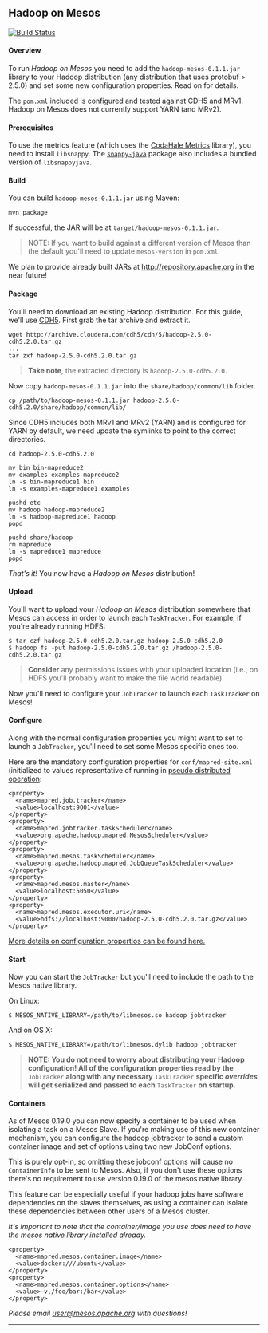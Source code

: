 Hadoop on Mesos
---------------

[![Build Status](https://travis-ci.org/mesos/hadoop.svg?branch=master)](https://travis-ci.org/mesos/hadoop)

#### Overview ####

To run _Hadoop on Mesos_ you need to add the `hadoop-mesos-0.1.1.jar`
library to your Hadoop distribution (any distribution that uses protobuf > 2.5.0)
and set some new configuration properties. Read on for details.

The `pom.xml` included is configured and tested against CDH5 and MRv1. Hadoop on
Mesos does not currently support YARN (and MRv2).

#### Prerequisites ####

To use the metrics feature (which uses the [CodaHale Metrics][CodaHale Metrics] library), you need to
install `libsnappy`.  The [`snappy-java`][snappy-java] package also includes a bundled version of
`libsnappyjava`.

[CodaHale Metrics]: http://metrics.codahale.com/
[snappy-java]: https://github.com/xerial/snappy-java

#### Build ####

You can build `hadoop-mesos-0.1.1.jar` using Maven:

```shell
mvn package
```

If successful, the JAR will be at `target/hadoop-mesos-0.1.1.jar`.

> NOTE: If you want to build against a different version of Mesos than
> the default you'll need to update `mesos-version` in `pom.xml`.

We plan to provide already built JARs at http://repository.apache.org
in the near future!

#### Package ####

You'll need to download an existing Hadoop distribution. For this
guide, we'll use [CDH5][CDH5.1.3]. First grab the tar archive and
extract it.

```shell
wget http://archive.cloudera.com/cdh5/cdh/5/hadoop-2.5.0-cdh5.2.0.tar.gz
...
tar zxf hadoop-2.5.0-cdh5.2.0.tar.gz
```

> **Take note**, the extracted directory is `hadoop-2.5.0-cdh5.2.0`.

Now copy `hadoop-mesos-0.1.1.jar` into the `share/hadoop/common/lib` folder.

```shell
cp /path/to/hadoop-mesos-0.1.1.jar hadoop-2.5.0-cdh5.2.0/share/hadoop/common/lib/
```

Since CDH5 includes both MRv1 and MRv2 (YARN) and is configured for YARN by
default, we need update the symlinks to point to the correct directories.

```shell
cd hadoop-2.5.0-cdh5.2.0

mv bin bin-mapreduce2
mv examples examples-mapreduce2 
ln -s bin-mapreduce1 bin
ln -s examples-mapreduce1 examples

pushd etc
mv hadoop hadoop-mapreduce2
ln -s hadoop-mapreduce1 hadoop
popd

pushd share/hadoop
rm mapreduce
ln -s mapreduce1 mapreduce
popd
```

_That's it!_ You now have a _Hadoop on Mesos_ distribution!

[CDH5.1.3]: http://www.cloudera.com/content/support/en/documentation/cdh5-documentation/cdh5-documentation-v5-latest.html

#### Upload ####

You'll want to upload your _Hadoop on Mesos_ distribution somewhere
that Mesos can access in order to launch each `TaskTracker`. For
example, if you're already running HDFS:

```
$ tar czf hadoop-2.5.0-cdh5.2.0.tar.gz hadoop-2.5.0-cdh5.2.0
$ hadoop fs -put hadoop-2.5.0-cdh5.2.0.tar.gz /hadoop-2.5.0-cdh5.2.0.tar.gz
```

> **Consider** any permissions issues with your uploaded location
> (i.e., on HDFS you'll probably want to make the file world
> readable).

Now you'll need to configure your `JobTracker` to launch each
`TaskTracker` on Mesos!

#### Configure ####

Along with the normal configuration properties you might want to set
to launch a `JobTracker`, you'll need to set some Mesos specific ones
too.

Here are the mandatory configuration properties for
`conf/mapred-site.xml` (initialized to values representative of
running in [pseudo distributed
operation](http://hadoop.apache.org/docs/stable/single_node_setup.html#PseudoDistributed):

```
<property>
  <name>mapred.job.tracker</name>
  <value>localhost:9001</value>
</property>
<property>
  <name>mapred.jobtracker.taskScheduler</name>
  <value>org.apache.hadoop.mapred.MesosScheduler</value>
</property>
<property>
  <name>mapred.mesos.taskScheduler</name>
  <value>org.apache.hadoop.mapred.JobQueueTaskScheduler</value>
</property>
<property>
  <name>mapred.mesos.master</name>
  <value>localhost:5050</value>
</property>
<property>
  <name>mapred.mesos.executor.uri</name>
  <value>hdfs://localhost:9000/hadoop-2.5.0-cdh5.2.0.tar.gz</value>
</property>
```

[More details on configuration propertios can be found here.](configuration.md)

#### Start ####

Now you can start the `JobTracker` but you'll need to include the path
to the Mesos native library.

On Linux:

```
$ MESOS_NATIVE_LIBRARY=/path/to/libmesos.so hadoop jobtracker
```

And on OS X:

```
$ MESOS_NATIVE_LIBRARY=/path/to/libmesos.dylib hadoop jobtracker
```

> **NOTE: You do not need to worry about distributing your Hadoop
> configuration! All of the configuration properties read by the**
> `JobTracker` **along with any necessary** `TaskTracker` **specific
> _overrides_ will get serialized and passed to each** `TaskTracker`
> **on startup.**

#### Containers ####

As of Mesos 0.19.0 you can now specify a container to be used when isolating a task on a Mesos Slave. If you're making use of this new container mechanism, you can configure the hadoop jobtracker to send a custom container image and set of options using two new JobConf options.

This is purely opt-in, so omitting these jobconf options will cause no `ContainerInfo` to be sent to Mesos. Also, if you don't use these options there's no requirement to use version 0.19.0 of the mesos native library.

This feature can be especially useful if your hadoop jobs have software dependencies on the slaves themselves, as using a container can isolate these dependencies between other users of a Mesos cluster.

*It's important to note that the container/image you use does need to have the mesos native library installed already.*

```
<property>
  <name>mapred.mesos.container.image</name>
  <value>docker:///ubuntu</value>
</property>
<property>
  <name>mapred.mesos.container.options</name>
  <value>-v,/foo/bar:/bar</value>
</property>
```

_Please email user@mesos.apache.org with questions!_

----------
